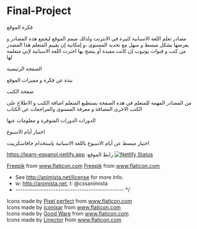# Final-Project
فكرة الموقع

مصادر تعلم اللغة الاسبانية كثيرة في الانترنت ولذلك صمم الموقع ليجمع هذه المصادر و يعرضها بشكل مبسط و سهل مع تحديد المستوى ،و إمكانية إن يقييم المتعلم هذا المصدر من 
كتب و قنوات يوتيوب إن كانت مفيدة أو ينصح بها 
اخترت اللغة الاسبانية لإني متعلمة لها

الصفحة الرئيسية

نبذة عن فكرة و مميزات الموقع 


 صفحة الكتب

من المصادر المهمة للمتعلم في هذه الصفحة يستطيع المتعلم اضافة الكتب و الاطلاع على الكتب الاخرى المضافة و معرفة المستوى والمراجعات عن الكتاب 


 الدورات
الدورات المتوفرة و معلومات عنها



اختبار أيام الاسبوع

اختبار مبسط عن أيام الاسبوع باللغة الاسبانية بإستخدام جافاسكربيت 



https://learn-espanol.netlify.app
:رابط الموقع
[![Netlify Status](https://api.netlify.com/api/v1/badges/13937508-ac78-4114-9c69-c2e91937205f/deploy-status)](https://app.netlify.com/sites/learn-espanol/deploys)


<!-- Attribution: -->
 <a href="http://www.freepik.com/" title="Freepik">Freepik</a> from <a href="https://www.flaticon.com/" title="Flaticon">www.flaticon.com</a>
 <a href="https://www.flaticon.com/authors/freepik" title="Freepik">Freepik</a> from <a href="https://www.flaticon.com/" title="Flaticon">www.flaticon.com</a></div>
 * See http://animista.net/license for more info. 
 * w: http://animista.net, t: @cssanimista
 * ---------------------------------------------- */
 <div>Icons made by <a href="https://www.flaticon.com/authors/pixel-perfect" title="Pixel perfect">Pixel perfect</a> from <a href="https://www.flaticon.com/" title="Flaticon">www.flaticon.com</a></div>
 <div>Icons made by <a href="https://www.flaticon.com/free-icon/loading_2413423?term=loading&related_id=2413423" title="iconixar">iconixar</a> from <a href="https://www.flaticon.com/" title="Flaticon">www.flaticon.com</a></div>
 <div>Icons made by <a href="https://www.flaticon.com/authors/good-ware" title="Good Ware">Good Ware</a> from <a href="https://www.flaticon.com/" title="Flaticon">www.flaticon.com</a></div>
 <div>Icons made by <a href="https://www.flaticon.com/authors/linector" title="Linector">Linector</a> from <a href="https://www.flaticon.com/" title="Flaticon">www.flaticon.com</a></div>







